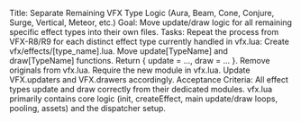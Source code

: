 Title: Separate Remaining VFX Type Logic (Aura, Beam, Cone, Conjure, 
Surge, Vertical, Meteor, etc.)
Goal: Move update/draw logic for all remaining specific effect types into 
their own files.
Tasks:
Repeat the process from VFX-R8/R9 for each distinct effect type currently 
handled in vfx.lua:
Create vfx/effects/[type_name].lua.
Move update[TypeName] and draw[TypeName] functions.
Return { update = ..., draw = ... }.
Remove originals from vfx.lua.
Require the new module in vfx.lua.
Update VFX.updaters and VFX.drawers accordingly.
Acceptance Criteria:
All effect types update and draw correctly from their dedicated modules.
vfx.lua primarily contains core logic (init, createEffect, main 
update/draw loops, pooling, assets) and the dispatcher setup.
